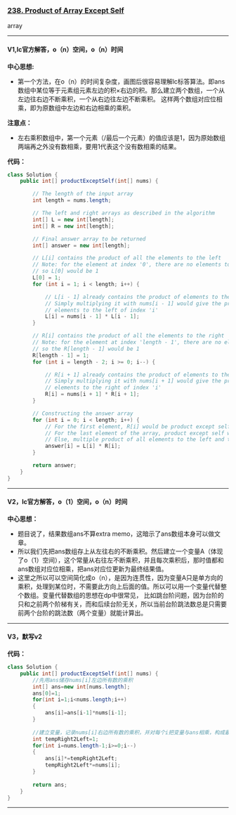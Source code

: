 ### [238. Product of Array Except Self](https://leetcode.com/problems/product-of-array-except-self/)

array

---

#### V1,lc官方解答，o（n）空间，o（n）时间
**中心思想:**
- 第一个方法，在o（n）的时间复杂度，画图后很容易理解lc标答算法。即ans数组中某位等于元素组元素左边的积×右边的积。那么建立两个数组，一个从左边往右边不断乘积，一个从右边往左边不断乘积。
这样两个数组对应位相乘，即为原数组中左边和右边相乘的乘积。

**注意点：**
- 左右乘积数组中，第一个元素（/最后一个元素）的值应该是1，因为原始数组两端再之外没有数相乘，要用1代表这个没有数相乘的结果。

**代码：**
```java
class Solution {
    public int[] productExceptSelf(int[] nums) {

        // The length of the input array
        int length = nums.length;

        // The left and right arrays as described in the algorithm
        int[] L = new int[length];
        int[] R = new int[length];

        // Final answer array to be returned
        int[] answer = new int[length];

        // L[i] contains the product of all the elements to the left
        // Note: for the element at index '0', there are no elements to the left,
        // so L[0] would be 1
        L[0] = 1;
        for (int i = 1; i < length; i++) {

            // L[i - 1] already contains the product of elements to the left of 'i - 1'
            // Simply multiplying it with nums[i - 1] would give the product of all
            // elements to the left of index 'i'
            L[i] = nums[i - 1] * L[i - 1];
        }

        // R[i] contains the product of all the elements to the right
        // Note: for the element at index 'length - 1', there are no elements to the right,
        // so the R[length - 1] would be 1
        R[length - 1] = 1;
        for (int i = length - 2; i >= 0; i--) {

            // R[i + 1] already contains the product of elements to the right of 'i + 1'
            // Simply multiplying it with nums[i + 1] would give the product of all
            // elements to the right of index 'i'
            R[i] = nums[i + 1] * R[i + 1];
        }

        // Constructing the answer array
        for (int i = 0; i < length; i++) {
            // For the first element, R[i] would be product except self
            // For the last element of the array, product except self would be L[i]
            // Else, multiple product of all elements to the left and to the right
            answer[i] = L[i] * R[i];
        }

        return answer;
    }
}
```

---

#### V2，lc官方解答，o（1）空间，o（n）时间
**中心思想：**
- 题目说了，结果数组ans不算extra memo，这暗示了ans数组本身可以做文章。
- 所以我们先把ans数组存上从左往右的不断乘积。然后建立一个变量A（体现了o（1）空间），这个常量从右往左不断乘积，并且每次乘积后，那时值都和ans数组对应位相乘，把ans对应位更新为最终结果值。
- 这里之所以可以空间简化成o（n），是因为连贯性，因为变量A只是单方向的乘积，处理到某位时，不需要此方向上后面的值。所以可以用一个变量代替整个数组。变量代替数组的思想在dp中很常见，
比如跳台阶问题，因为台阶的只和之前两个阶梯有关，而和后续台阶无关，所以当前台阶跳法数总是只需要前两个台阶的跳法数（两个变量）就能计算出。

---

#### V3，默写v2
**代码：**
```java
class Solution {
    public int[] productExceptSelf(int[] nums) {
        //先用ans储存nums[i]左边所有数的乘积
        int[] ans=new int[nums.length];
        ans[0]=1;
        for(int i=1;i<nums.length;i++)
        {
            ans[i]=ans[i-1]*nums[i-1];
        }
        
        //建立变量，记录nums[i]右边所有数的乘积，并对每个i把变量与ans相乘，构成最终ans数组
        int tempRight2Left=1;
        for(int i=nums.length-1;i>=0;i--)
        {
            ans[i]*=tempRight2Left;
            tempRight2Left*=nums[i];
        }
            
        return ans;
    }
}
```

---
